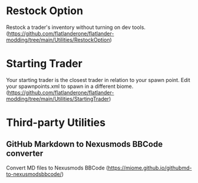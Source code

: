# Restock Option
Restock a trader's inventory without turning on dev tools.
(https://github.com/flatlanderone/flatlander-modding/tree/main/Utilities/RestockOption)

# Starting Trader
Your starting trader is the closest trader in relation to your spawn point. Edit your spawnpoints.xml to spawn in a different biome.
(https://github.com/flatlanderone/flatlander-modding/tree/main/Utilities/StartingTrader)


# Third-party Utilities
## GitHub Markdown to Nexusmods BBCode converter
Convert MD files to Nexusmods BBCode
(https://miome.github.io/githubmd-to-nexusmodsbbcode/)
